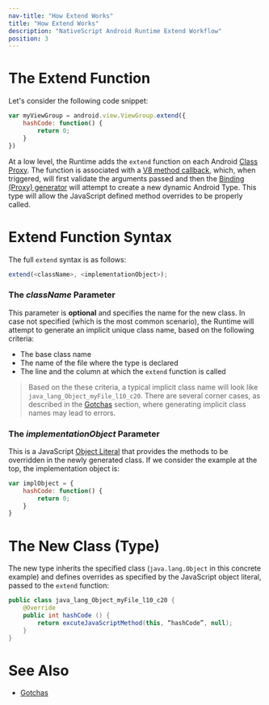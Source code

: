 ```yaml
---
nav-title: "How Extend Works"
title: "How Extend Works"
description: "NativeScript Android Runtime Extend Workflow"
position: 3
---
```


# The Extend Function
Let's consider the following code snippet:

```javascript
var myViewGroup = android.view.ViewGroup.extend({
	hashCode: function() {
		return 0;
	}
})
```

At a low level, the Runtime adds the `extend` function on each Android [Class Proxy](../metadata/accessing-packages.md). The function is associated with a [V8 method callback](http://izs.me/v8-docs/namespacev8.html#a2084c6d4a8bbd7cb65af83251aa59d04), which, when triggered, will first validate the arguments passed and then the [Binding (Proxy) generator](../generator/overview.md) will attempt to create a new dynamic Android Type. This type will allow the JavaScript defined method overrides to be properly called. 

# Extend Function Syntax
The full `extend` syntax is as follows:

```javascript
extend(<className>, <implementationObject>);
```

### The *className* Parameter
This parameter is **optional** and specifies the name for the new class. In case not specified (which is the most common scenario), the Runtime will attempt to generate an implicit unique class name, based on the following criteria:

* The base class name
* The name of the file where the type is declared
* The line and the column at which the `extend` function is called

> Based on the these criteria, a typical implicit class name will look like `java_lang_Object_myFile_l10_c20`. There are several corner cases, as described in the [Gotchas](./gotchas.md) section, where generating implicit class names may lead to errors.

### The *implementationObject* Parameter
This is a JavaScript [Object Literal](http://www.w3schools.com/js/js_objects.asp) that provides the methods to be overridden in the newly generated class. If we consider the example at the top, the implementation object is:

```javascript
var implObject = {
	hashCode: function() {
		return 0;
	}
}
```

# The New Class (Type)
The new type inherits the specified class (`java.lang.Object` in this concrete example) and defines overrides as specified by the JavaScript object literal, passed to the `extend` function:

```java
public class java_lang_Object_myFile_l10_c20 {
	@Override
	public int hashCode () {
		return excuteJavaScriptMethod(this, “hashCode”, null);
	}	
}
```

# See Also
* [Gotchas](./gotchas.md)